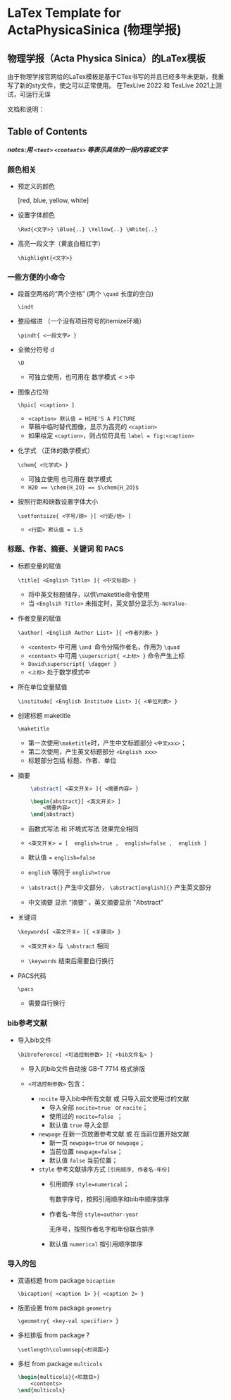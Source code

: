 # LaTex Template for ActaPhysicaSinica (物理学报)

## 物理学报（Acta Physica Sinica）的LaTex模板

由于物理学报官网给的LaTex模板是基于CTex书写的并且已经多年未更新，我重写了新的sty文件，使之可以正常使用。
在TexLive 2022 和 TexLive 2021上测试，可运行无误


文档和说明：


##          Table of Contents            


***notes:用 `<text>` `<contents>` 等表示具体的一段内容或文字***

### 颜色相关

- 预定义的颜色 

    [red, blue, yellow, white]

- 设置字体颜色 

    `\Red{<文字>} \Blue{..} \Yellow{..} \White{..}`

- 高亮一段文字（黄底白框红字） 

    `\highlight{<文字>}`

### 一些方便的小命令

 - 段首空两格的“两个空格” (两个 `\quad` 长度的空白)

    `\indt`  

 - 整段缩进 （一个没有项目符号的itemize环境）

    `\pindt{ <一段文字> }`

 - 全微分符号 d 

    `\D`  

    - 可独立使用，也可用在  数学模式$<>$中

 - 图像占位符 

    `\hpic[ <caption> ] `
    - `<caption> 默认值 = HERE'S A PICTURE`
    - 草稿中临时替代图像，显示为高亮的 `<caption>` 
    - 如果给定 `<caption>`，则占位符具有 `label = fig:<caption>`

 - 化学式 （正体的数学模式）

    `\chem{ <化学式> }`
    - 可独立使用  也可用在  数学模式
    - `H20 == \chem{H_2O} == $\chem{H_2O}$`

 - 按照行距和磅数设置字体大小

    `\setfontsize{ <字号/磅> }[ <行距/倍> ]`
    - `<行距> 默认值 = 1.5`

### 标题、作者、摘要、关键词 和 PACS 

 - 标题变量的赋值

    `\title[ <English Title> ]{ <中文标题> }`
    - 将中英文标题储存，以供\maketitle命令使用
    - 当 `<Englsih Title>` 未指定时，英文部分显示为`-NoValue-`

 - 作者变量的赋值

    `\author[ <English Author List> ]{ <作者列表> }`
    - `<content>` 中可用 `\and `命令分隔作者名，作用为 `\quad `
    - `<content>` 中可用 `\superscript{ <上标> }` 命令产生上标
    - `David\superscript{ \dagger } `
    - `<上标>` 处于数学模式中

 - 所在单位变量赋值

    `\institude[ <English Institude List> ]{ <单位列表> } `

 - 创建标题 maketitle 

    `\maketitle `
    - 第一次使用` \maketitle `时，产生中文标题部分 `<中文xxx>`；
    - 第二次使用，产生英文标题部分 `<English xxx>`
    - 标题部分包括 标题、作者、单位 

 - 摘要 

    ```latex
        \abstract[ <英文开关> ]{ <摘要内容> }
    ```

    ```latex
        \begin{abstract}[ <英文开关> ]
            <摘要内容>
        \end{abstract}
    ```

    - 函数式写法 和 环境式写法 效果完全相同

    - `<英文开关> = [  english=true ,  english=false ,  english ]`
    -  默认值 =  `english=false` 
    -   `english`  等同于  `english=true `
    - `\abstract{}` 产生中文部分， `\abstract[english]{}` 产生英文部分
    - 中文摘要 显示 “摘要” ，英文摘要显示 "Abstract" 

 - 关键词

    `\keywords[ <英文开关> ]{ <关键词> }`

    - `<英文开关>` 与` \abstract` 相同

    - `\keywords` 结束后需要自行换行

 - PACS代码

    `\pacs `

    - 需要自行换行

### bib参考文献 

 - 导入bib文件

    `\bibreference[ <可选控制参数> ]{ <bib文件名> }`

    - 导入的bib文件自动按 GB-T 7714 格式排版 

    - `<可选控制参数>` 包含：
       - `nocite` 导入bib中所有文献 或 只导入前文使用过的文献
           - 导入全部 `nocite=true ` or  `nocite`； 
           - 使用过的 `nocite=false `；
           - 默认值 `true` 导入全部
       - `newpage` 在新一页放置参考文献 或 在当前位置开始文献
           - 新一页  `newpage=true`  or ` newpage `；
           - 当前位置 ` newpage=false `；
           - 默认值 `false` 当前位置；
       - `style` 参考文献排序方式 `[引用顺序, 作者名-年份]`
           - 引用顺序 ` style=numerical `；

               有数字序号，按照引用顺序和bib中顺序排序

           - 作者名-年份 ` style=author-year ` 

                无序号，按照作者名字和年份联合排序

           - 默认值 `numerical` 按引用顺序排序  




### 导入的包 

 - 双语标题 from package  `bicaption`

    `\bicaption{ <caption 1> }{ <caption 2> }`

 - 版面设置 from package `geometry`

    `\geometry{ <key-val specifier> } `

 - 多栏排版 from package ?

    `\setlength\columnsep{<栏间距>}`

 - 多栏 from package `multicols`

    ```latex
    \begin{multicols}{<栏数目>}
        <contents>  
    \end{multicols}  
    ```

    

